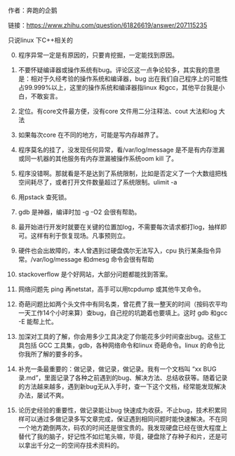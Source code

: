 作者：奔跑的企鹅

链接：https://www.zhihu.com/question/61826619/answer/207115235



只说linux 下C++相关的

0. 程序异常一定是有原因的，只要肯挖掘，一定能找到原因。

1. 不要怀疑编译器或操作系统有bug。评论区这一点争论较多，其实我的意思是：相对于久经考验的操作系统和编译器，bug 出在我们自己程序上的可能性占99.999%以上，这里的操作系统和编译器指linux 和gcc，其他平台我是小白，不敢妄言。

2. 定位。有core文件最方便，没有core 文件用二分注释法、cout 大法和log 大法

3. 如果每次core 在不同的地方，可能是写内存越界了。

4. 程序莫名的挂了，没发现任何异常，看/var/log/message 是不是有内存泄漏或同一机器的其他服务有内存泄漏被操作系统oom kill 了。

5. 程序没错啊。那就看是不是达到了系统限制，比如是否定义了一个大数组把栈空间耗尽了，或者打开文件数量超过了系统限制。ulimit -a

6. 用pstack 查死锁。

7. gdb 是神器，编译时加 -g -O2 会很有帮助。

8. 最开始进行开发时就要在关键的位置加log，不需要每次请求都打log，抽样即可。这样有利于恢复现场。凡事预则立。

9. 硬件也会出故障的，本人曾遇到过硬盘偶尔无法写入，cpu 执行某条指令异常。/var/log/message 和dmesg 命令会很有帮助

10. stackoverflow 是个好网站，大部分问题都能找到答案。

11. 网络问题先 ping 再netstat，高手可以用tcpdump 或其他牛叉命令。

12. 奇葩问题比如两个头文件中有同名类，曾花费了我一整天的时间（按码农平均一天工作14个小时来算）查bug，自己挖的坑跪着也要填上。这时 gdb 和gcc -E 能帮上忙。

13. 加深对工具的了解，你会用多少工具决定了你能花多少时间查出bug。这些工具包括 GCC 工具集，gdb，各种网络命令和linux 奇葩命令。linux 的命令比你我所了解的要多的多。

14. 补充一条最重要的：做记录，做记录，做记录。我有一个文档叫 “xx BUG 录.md”，里面记录了各种之前遇到的bug、解决方法、总结收获等。随着记录的方法越来越多，遇到新bug无从入手时，查一下这个文档，经常能发现解决办法，屡试不爽。

15. 论历史经验的重要性，做记录能让bug 快速成为收获。不止bug，技术积累同样可以通过多做记录多写文章完成，保证遇到相同问题时能快速解决。不在同一个地方跪倒两次，码农的时间还是很宝贵的。我发现硬盘已经在很大程度上替代了我的脑子，好记性不如烂笔头嘛，毕竟，硬盘除了存种子和片，还是可以拿出千分之一的空间存技术资料的。

